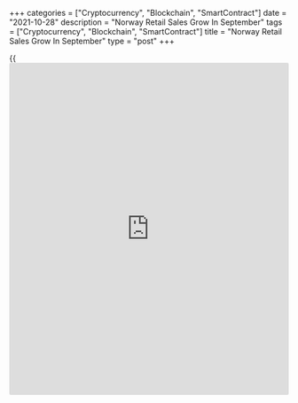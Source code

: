 +++
categories = ["Cryptocurrency", "Blockchain", "SmartContract"]
date = "2021-10-28"
description = "Norway Retail Sales Grow In September"
tags = ["Cryptocurrency", "Blockchain", "SmartContract"]
title = "Norway Retail Sales Grow In September"
type = "post"
+++

{{<iframe id="large-banner" src="https://www.bounty.group/#slide=10.0" width="100%" height="600" scrolling="no" style="border: 0px solid rgb(216, 221, 230); border-radius: 3px;">}}

Norway's retail sales grew in September, figures from Statistics Norway
showed on Thursday.

Retail sales gained 0.5 percent month-on-month in September, after a 3.9
percent decline in August.

Sales not in stores rose 3.2 percent monthly in September. Sales of
other goods increased 3.1 percent and those of automotive fuels gained
0.4 percent.

Excluding motor vehicles and gas stations, retail sales rose 0.4 percent
monthly in September, after a 3.7 percent decrease in the preceding
month.

On a year-on-year basis, retail sales fell 2.8 percent in September,
following a 2.9 percent decrease in the prior month.

For comments and feedback [contact](https://www.playgroundfx.com/contact/): editorial@rtt[news](https://www.letsplayfx.com/blog/forex-news-website/).com

[Economic News][1]

 **What parts of the world are seeing the best (and worst) economic
performances lately? Click[here][2] to check out our [Econ Scorecard][2]
and find out! See up-to-the-moment [ranking](https://www.playgroundfx.com/blog/crypto-exchange-ranking/)s for the best and worst
performers in [GDP][2], [unemployment rate][3], [inflation][4] and much
more.**

   1. www.rtt[news](https://www.letsplayfx.com/blog/forex-news-website/).com/Content/EconomicNews.aspx
   2. www.rtt[news](https://www.letsplayfx.com/blog/forex-news-website/).com/economic-scorecard/world-rank/GDP/highest-performance.aspx
   3. www.rtt[news](https://www.letsplayfx.com/blog/forex-news-website/).com/economic-scorecard/world-rank/unemployment-rate/lowest-performance.aspx
   4. www.rtt[news](https://www.letsplayfx.com/blog/forex-news-website/).com/economic-scorecard/world-rank/CPI/highest-performance.aspx